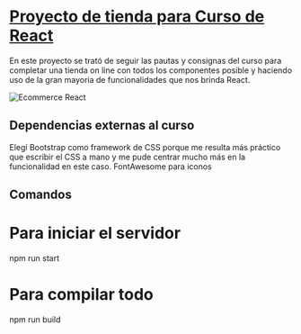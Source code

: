 # [Proyecto de tienda para Curso de React](https://github.com/Ezequiel-Ramirez/app-react-coder)

En este proyecto se trató de seguir las pautas y consignas del curso para completar una tienda on line con todos los componentes posible y haciendo uso de la gran mayoria de funcionalidades que nos brinda React.

![Ecommerce React](https://user-images.githubusercontent.com/78183135/130293888-d6bd2d24-8961-4f86-b54e-8fbc96bd171e.gif)

## Dependencias externas al curso

Elegí Bootstrap como framework de CSS porque me resulta más práctico que escribir el CSS a mano y me pude centrar mucho más en la funcionalidad en este caso.
FontAwesome para iconos

## Comandos

# Para iniciar el servidor
npm run start

# Para compilar todo
npm run build
